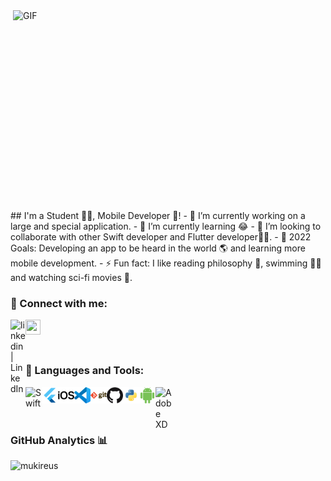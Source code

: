 <img align="right" alt="GIF" src="https://cdn.dribbble.com/users/1059583/screenshots/4171367/coding-freak.gif" width="500" height="320" />
## I'm a Student 👨‍🎓, Mobile Developer 📱!
- 🔭 I’m currently working on a large and special application.
- 🌱 I’m currently learning 😂
- 👯 I’m looking to collaborate with other Swift developer and Flutter developer👩‍💻.
- 🥅 2022 Goals: Developing an app to be heard in the world 🌎 and learning more mobile development.
- ⚡ Fun fact: I like reading philosophy 📙, swimming 🏊‍♂️ and watching sci-fi movies 🤖.

<br />

### 📩 Connect with me:

[<img align="left" alt="linkedin | LinkedIn" width="24px" src="https://raw.githubusercontent.com/peterthehan/peterthehan/master/assets/linkedin.svg" />][linkedin]
[<img align="left" height="24" width="24" src="https://cdn.jsdelivr.net/npm/simple-icons@v4/icons/gmail.svg" />][gmail]

<br />

[linkedin]: www.linkedin.com/in/raşit-kılıç
[gmail]: mailto:frasitkilic@gmail.com
<br />

### 🔧 Languages and Tools:


[<img align="left" alt="Swift" width="26px" src="https://developer.apple.com/swift/images/swift-og.png" />][swift]
[<img align="left" alt="Flutter" width="26px" src="https://raw.githubusercontent.com/github/explore/cebd63002168a05a6a642f309227eefeccd92950/topics/flutter/flutter.png" />][flutter]
[<img align="left" alt="Ios" width="26px" src="https://raw.githubusercontent.com/github/explore/cebd63002168a05a6a642f309227eefeccd92950/topics/ios/ios.png" />][ios]
[<img align="left" alt="Visual Studio Code" width="26px" src="https://raw.githubusercontent.com/github/explore/80688e429a7d4ef2fca1e82350fe8e3517d3494d/topics/visual-studio-code/visual-studio-code.png" />][vsCode]
[<img align="left" alt="Git" width="26px" src="https://raw.githubusercontent.com/github/explore/80688e429a7d4ef2fca1e82350fe8e3517d3494d/topics/git/git.png" />][git]
[<img align="left" alt="GitHub" width="26px" src="https://raw.githubusercontent.com/github/explore/78df643247d429f6cc873026c0622819ad797942/topics/github/github.png" />][github]
[<img align="left" alt="Python" width="26px" src="https://raw.githubusercontent.com/github/explore/cebd63002168a05a6a642f309227eefeccd92950/topics/python/python.png" />][python]
[<img align="left" alt="Android" width="26px" src="https://raw.githubusercontent.com/github/explore/80688e429a7d4ef2fca1e82350fe8e3517d3494d/topics/android/android.png" />][android]
[<img align="left" alt="Adobe XD" width="26px" src="https://upload.wikimedia.org/wikipedia/commons/thumb/c/c2/Adobe_XD_CC_icon.svg/1200px-Adobe_XD_CC_icon.svg.png" />][xd]

<br />

[flutter]: https://flutter.dev/
[vsCode]: https://code.visualstudio.com/
[git]: https://git-scm.com/
[android]: https://www.android.com/
[github]: https://github.com/IbrahimTalha0
[python]: https://www.python.org/
[ios]: https://www.apple.com/ios/ios-14/
[xd]: https://www.adobe.com/products/xd.html
[swift]: https://developer.apple.com/swift/

<br />
<br />


### GitHub Analytics 📊

<img height="180em" align="left" src="https://github-readme-stats.vercel.app/api/top-langs?username=rasit_developer&show_icons=true&locale=en&layout=compact&langs_count=8&theme=radical" alt="mukireus"/>

